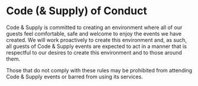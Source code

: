# Code (& Supply) of Conduct

Code & Supply is committed to creating an environment where all of our guests
feel comfortable, safe and welcome to enjoy the events we have created. We will
work proactively to create this environment and, as such, all guests of Code &
Supply events are expected to act in a manner that is respectful to our desires
to create this environment and to those around them.

Those that do not comply with these rules may be prohibited from attending Code
& Supply events or barred from using its services.
